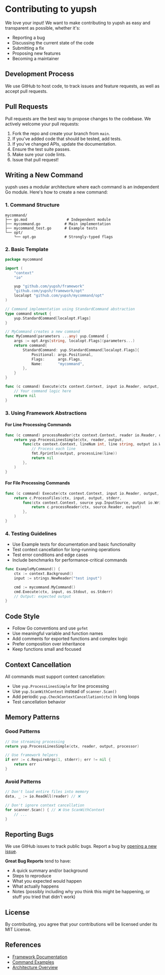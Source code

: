 # Contributing to yupsh

We love your input! We want to make contributing to yupsh as easy and transparent as possible, whether it's:

- Reporting a bug
- Discussing the current state of the code
- Submitting a fix
- Proposing new features
- Becoming a maintainer

## Development Process

We use GitHub to host code, to track issues and feature requests, as well as accept pull requests.

## Pull Requests

Pull requests are the best way to propose changes to the codebase. We actively welcome your pull requests:

1. Fork the repo and create your branch from `main`.
2. If you've added code that should be tested, add tests.
3. If you've changed APIs, update the documentation.
4. Ensure the test suite passes.
5. Make sure your code lints.
6. Issue that pull request!

## Writing a New Command

yupsh uses a modular architecture where each command is an independent Go module. Here's how to create a new command:

### 1. Command Structure

```
mycommand/
├── go.mod                  # Independent module
├── mycommand.go           # Main implementation
├── mycommand_test.go      # Example tests
└── opt/
    └── opt.go             # Strongly-typed flags
```

### 2. Basic Template

```go
package mycommand

import (
    "context"
    "io"

    yup "github.com/yupsh/framework"
    "github.com/yupsh/framework/opt"
    localopt "github.com/yupsh/mycommand/opt"
)

// Command implementation using StandardCommand abstraction
type command struct {
    yup.StandardCommand[localopt.Flags]
}

// MyCommand creates a new command
func MyCommand(parameters ...any) yup.Command {
    args := opt.Args[string, localopt.Flags](parameters...)
    return command{
        StandardCommand: yup.StandardCommand[localopt.Flags]{
            Positional: args.Positional,
            Flags:      args.Flags,
            Name:       "mycommand",
        },
    }
}

func (c command) Execute(ctx context.Context, input io.Reader, output, stderr io.Writer) error {
    // Your command logic here
    return nil
}
```

### 3. Using Framework Abstractions

#### For Line Processing Commands
```go
func (c command) processReader(ctx context.Context, reader io.Reader, output io.Writer) error {
    return yup.ProcessLinesSimple(ctx, reader, output,
        func(ctx context.Context, lineNum int, line string, output io.Writer) error {
            // Process each line
            fmt.Fprintln(output, processLine(line))
            return nil
        },
    )
}
```

#### For File Processing Commands
```go
func (c command) Execute(ctx context.Context, input io.Reader, output, stderr io.Writer) error {
    return c.ProcessFiles(ctx, input, output, stderr,
        func(ctx context.Context, source yup.InputSource, output io.Writer) error {
            return c.processReader(ctx, source.Reader, output)
        },
    )
}
```

### 4. Testing Guidelines

- Use Example tests for documentation and basic functionality
- Test context cancellation for long-running operations
- Test error conditions and edge cases
- Include benchmarks for performance-critical commands

```go
func ExampleMyCommand() {
    ctx := context.Background()
    input := strings.NewReader("test input")

    cmd := mycommand.MyCommand()
    cmd.Execute(ctx, input, os.Stdout, os.Stderr)
    // Output: expected output
}
```

## Code Style

- Follow Go conventions and use `gofmt`
- Use meaningful variable and function names
- Add comments for exported functions and complex logic
- Prefer composition over inheritance
- Keep functions small and focused

## Context Cancellation

All commands must support context cancellation:

- Use `yup.ProcessLinesSimple` for line processing
- Use `yup.ScanWithContext` instead of `scanner.Scan()`
- Add periodic `yup.CheckContextCancellation(ctx)` in long loops
- Test cancellation behavior

## Memory Patterns

### Good Patterns
```go
// Use streaming processing
return yup.ProcessLinesSimple(ctx, reader, output, processor)

// Use framework helpers
if err := c.RequireArgs(1, stderr); err != nil {
    return err
}
```

### Avoid Patterns
```go
// Don't load entire files into memory
data, _ := io.ReadAll(reader) // ❌

// Don't ignore context cancellation
for scanner.Scan() { // ❌ Use ScanWithContext
    // ...
}
```

## Reporting Bugs

We use GitHub issues to track public bugs. Report a bug by [opening a new issue](https://github.com/yupsh/yupsh/issues).

**Great Bug Reports** tend to have:

- A quick summary and/or background
- Steps to reproduce
- What you expected would happen
- What actually happens
- Notes (possibly including why you think this might be happening, or stuff you tried that didn't work)

## License

By contributing, you agree that your contributions will be licensed under its MIT License.

## References

- [Framework Documentation](../framework/README.md)
- [Command Examples](../cat/README.md)
- [Architecture Overview](../yupsh/README.md)

